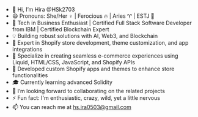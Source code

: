 - 👋 Hi, I’m Hira @HSk2703
- 😄 Pronouns: She/Her ♀ | Ferocious 🔥 | Aries ♈︎ | ESTJ 💼
- 🌟 Tech in Business Enthusiast | Certified Full Stack Software Developer from IBM | Certified Blockchain Expert 
- 💡 Building robust solutions with AI, Web3, and Blockchain
- 🛒 Expert in Shopify store development, theme customization, and app integrations
- 🌱 Specialize in creating seamless e-commerce experiences using Liquid, HTML/CSS, JavaScript, and Shopify APIs
- 🧩 Developed custom Shopify apps and themes to enhance store functionalities
- 🎓 Currently learning advanced Solidity
- 💞️ I’m looking forward to collaborating on the related projects
- ⚡ Fun fact: I'm enthusiastic, crazy, wild, yet a little nervous
- 📫 You can reach me at hs.ira0503@gmail.com

<!---
HSk2703/HSk2703 is a ✨ special ✨ repository because its `README.md` (this file) appears on your GitHub profile.
You can click the Preview link to take a look at your changes.
--->
